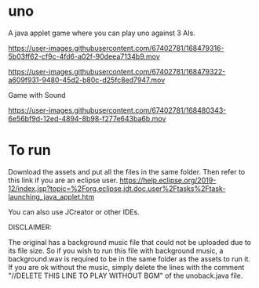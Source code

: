 # uno

A java applet game where you can play uno against 3 AIs.

https://user-images.githubusercontent.com/67402781/168479316-5b03ff62-cf9c-4fd6-a02f-90deea7134b9.mov

https://user-images.githubusercontent.com/67402781/168479322-a609f931-9480-45d2-b80c-d25fc8ed7947.mov

Game with Sound

https://user-images.githubusercontent.com/67402781/168480343-6e56bf9d-12ed-4894-8b98-f277e643ba6b.mov

# To run

Download the assets and put all the files in the same folder. 
Then refer to this link if you are an eclipse user. 
https://help.eclipse.org/2019-12/index.jsp?topic=%2Forg.eclipse.jdt.doc.user%2Ftasks%2Ftask-launching_java_applet.htm

You can also use JCreator or other IDEs.

DISCLAIMER:

The original has a background music file that could not be uploaded due to its file size. So if you wish to run this file with background music, a background.wav is required to be in the same folder as the assets to run it. If you are ok without the music, simply delete the lines with the comment "//DELETE THIS LINE TO PLAY WITHOUT BGM" of the unoback.java file.


